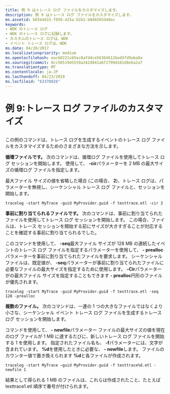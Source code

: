 ```yaml
---
title: 例 9 はトレース ログ ファイルをカスタマイズします。
description: 例 9 はトレース ログ ファイルをカスタマイズします。
ms.assetid: b65b4d15-f058-425a-b2b2-b040265d48ac
keywords:
- WDK のトレース ログ
- WDK のトレース ログに記録します。
- カスタムのトレース ログは、WDK
- イベント トレース ログは、WDK
ms.date: 04/20/2017
ms.localizationpriority: medium
ms.openlocfilehash: eacb0221c65ec0afd4ce56364612bed3fd9aba0a
ms.sourcegitcommit: 0cc5051945559a242d941a6f2799d161d8eba2a7
ms.translationtype: MT
ms.contentlocale: ja-JP
ms.lasthandoff: 04/23/2019
ms.locfileid: "63378826"
---
```

# <a name="example-9-customizing-the-trace-log-file"></a>例 9:トレース ログ ファイルのカスタマイズ


## <span id="ddk_customizing_the_trace_log_file_tools"></span><span id="DDK_CUSTOMIZING_THE_TRACE_LOG_FILE_TOOLS"></span>


この例のコマンドは、トレース ログを生成するイベントのトレース ログ ファイルをカスタマイズするためのさまざまな方法を示します。

**循環ファイルです。** 次のコマンドは、循環ログ ファイルを使用してトレース ログ セッションを開始します。 使用して、 **-cir**パラメーターを 2 MB の最大サイズの循環ログ ファイルを指定します。

最大ファイル サイズの値を省略した場合 (この場合、 **2**)、トレース ログは、パラメーターを無視し、シーケンシャル トレース ログ ファイルと、セッションを開始します。

```
tracelog -start MyTrace -guid MyProvider.guid -f testtrace.etl -cir 2
```

**事前に割り当てられるファイルです。** 次のコマンドは、事前に割り当てられたファイルを使用してトレース ログ セッションを開始します。 この場合、ファイルは、トレース セッションを開始する前にサイズが大きすぎることが対応することを確認する事前に割り当てられるでした。

このコマンドを使用して、 **-seq**最大ファイル サイズが 128 MB の連続したイベントのトレース ログ ファイルを指定するパラメーターを使用して、 **- prealloc**パラメーターを事前に割り当てられたファイルを要求します。 シーケンシャル ファイルは、既定値が、 **-seq**パラメーターが事前に割り当てられたファイルに必要なファイルの最大サイズを指定するために使用します。 **-Cir**パラメーターがの最大ファイル サイズを指定することもできます **- prealloc**円形のファイルが優先されます。

```
tracelog -start MyTrace -guid MyProvider.guid -f testtrace.etl -seq 128 -prealloc
```

**複数のファイル。** 次のコマンドは、一連の 1 つの大きなファイルではなくより小さな、シーケンシャル イベント トレース ログ ファイルを生成するトレース ログ セッションを開始します。

コマンドを使用して、 **- newfile**パラメーター ファイルの最大サイズの値を現在のログ ファイルが 1 MB に達するたびに、新しいトレース ログ ファイルを開始する 1 を使用します。 指定されたファイル名も、 **-f**パラメーターには、文字が含まれています。 **%d**を使用したときに必要な、 **- newfile**します。 ファイルのカウンター値で置き換えられます **%d**と各ファイルが作成されます。

```
tracelog -start MyTrace −guid MyProvider.guid -f testtrace%d.etl -newfile 1
```

結果として得られる 1 MB のファイルは、これらは作成されたこと、たとえば testtrace1.etl 順序で番号が付けられます。

 

 





